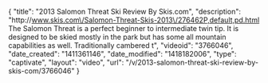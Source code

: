 {
    "title": "2013 Salomon Threat Ski Review By Skis.com",
    "description": "http:\/\/www.skis.com\/Salomon-Threat-Skis-2013\/276462P,default,pd.html  The Salomon Threat is a perfect beginner to intermediate twin tip. It is designed to be skied mostly in the park but has some all mountain capabilities as well. Traditionally cambered t",
    "videoid": "3766046",
    "date_created": "1411361146",
    "date_modified": "1418182006",
    "type": "captivate",
    "layout": "video",
    "url": "\/v\/2013-salomon-threat-ski-review-by-skis-com\/3766046"
}